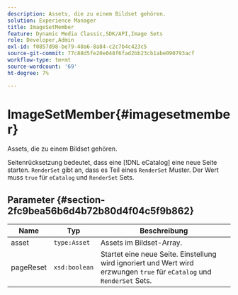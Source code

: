 ```yaml
---
description: Assets, die zu einem Bildset gehören.
solution: Experience Manager
title: ImageSetMember
feature: Dynamic Media Classic,SDK/API,Image Sets
role: Developer,Admin
exl-id: f0857d98-be79-40a6-8a84-c2c7b4c423c5
source-git-commit: 77c88d5fe20e048f6fad2bb23cb1abe090793acf
workflow-type: tm+mt
source-wordcount: '69'
ht-degree: 7%

---
```


# ImageSetMember{#imagesetmember}

Assets, die zu einem Bildset gehören.

Seitenrücksetzung bedeutet, dass eine [!DNL eCatalog] eine neue Seite starten. `RenderSet` gibt an, dass es Teil eines `RenderSet` Muster. Der Wert muss `true` für `eCatalog` und `RenderSet` Sets.

## Parameter {#section-2fc9bea56b6d4b72b80d4f04c5f9b862}

| Name | Typ | Beschreibung |
|---|---|---|
| asset | `type:Asset` | Assets im Bildset-Array. |
| pageReset | `xsd:boolean` | Startet eine neue Seite. Einstellung wird ignoriert und Wert wird erzwungen `true` für `eCatalog` und `RenderSet` Sets. |
